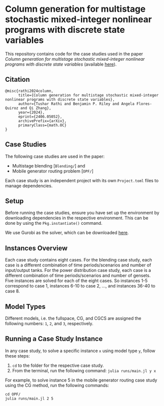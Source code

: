 # Column generation for multistage stochastic mixed-integer nonlinear programs with discrete state variables

This repository contains code for the case studies used in the paper *Column generation for multistage stochastic mixed-integer nonlinear programs with discrete state variables* (available [here](https://arxiv.org/abs/2406.05052)).

## Citation
```
@misc{rathi2024column,
      title={Column generation for multistage stochastic mixed-integer nonlinear programs with discrete state variables}, 
      author={Tushar Rathi and Benjamin P. Riley and Angela Flores-Quiroz and Qi Zhang},
      year={2024},
      eprint={2406.05052},
      archivePrefix={arXiv},
      primaryClass={math.OC}
}
```

## Case Studies
The following case studies are used in the paper:

- Multistage blending [`Blending/`] and 
- Mobile generator routing problem [`OPF/`] 

Each case study is an independent project with its own `Project.toml` files to manage dependencies.

## Setup

Before running the case studies, ensure you have set up the environment by downloading dependencies in the respective environment. This can be done by using the `Pkg.instantiate()` command.

We use Gurobi as the solver, which can be downloaded [here](https://www.gurobi.com/downloads/).

## Instances Overview

Each case study contains eight cases. For the blending case study, each case is a different combination of time periods/scenarios and number of input/output tanks. For the power distribution case study, each case is a different combination of time periods/scenarios and number of gensets. Five instances are solved for each of the eight cases. So instances 1-5 correspond to case 1, instances 6-10 to case 2, ..., and instances 36-40 to case 8.

## Model Types

Different models, i.e. the fullspace, CG, and CGCS are assigned the following numbers: `1`, `2`, and `3`, respectively. 

## Running a Case Study Instance

In any case study, to solve a specific instance `x` using model type `y`, follow these steps:
1. `cd` to the folder for the respective case study.
2. From the terminal, run the following command: `julia runs/main.jl y x`


For example, to solve instance 5 in the mobile generator routing case study using the CG method, run the following commands:

```
cd OPF/
julia runs/main.jl 2 5
```

